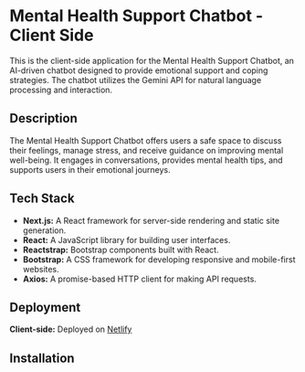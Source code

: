 # Mental Health Support Chatbot - Client Side
This is the client-side application for the Mental Health Support Chatbot, an AI-driven chatbot designed to provide emotional support and coping strategies. The chatbot utilizes the Gemini API for natural language processing and interaction.

## Description
The Mental Health Support Chatbot offers users a safe space to discuss their feelings, manage stress, and receive guidance on improving mental well-being. It engages in conversations, provides mental health tips, and supports users in their emotional journeys.

## Tech Stack
- **Next.js:** A React framework for server-side rendering and static site generation.
- **React:** A JavaScript library for building user interfaces.
- **Reactstrap:** Bootstrap components built with React.
- **Bootstrap:** A CSS framework for developing responsive and mobile-first websites.
- **Axios:** A promise-based HTTP client for making API requests.

## Deployment
**Client-side:** Deployed on [Netlify](https://www.netlify.com/)

## Installation



